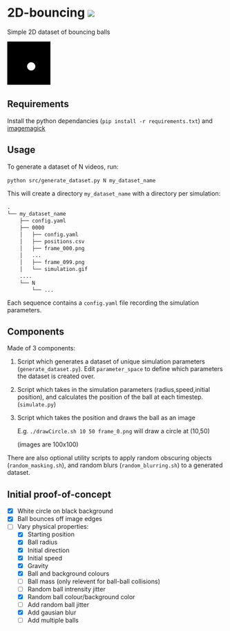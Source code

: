 # 2D-bouncing [![](https://github.com/Visual-modelling/2D-bouncing/workflows/2D-bouncing/badge.svg)](https://github.com/Visual-modelling/2D-bouncing/actions)
Simple 2D dataset of bouncing balls

![](example.gif)

## Requirements

Install the python dependancies (`pip install -r requirements.txt`) and [imagemagick](https://www.archlinux.org/packages/?name=imagemagick)

## Usage

To generate a dataset of N videos, run:

`python src/generate_dataset.py N my_dataset_name`

This will create a directory `my_dataset_name` with a directory per simulation:
```
.
└── my_dataset_name
    ├── config.yaml
    ├── 0000
    │   ├── config.yaml
    │   ├── positions.csv
    │   ├── frame_000.png
    │   ...
    │   ├── frame_099.png
    │   └── simulation.gif
    ....
    └── N
        └── ...
```

Each sequence contains a `config.yaml` file recording the simulation parameters.

## Components
Made of 3 components:

1. Script which generates a dataset of unique simulation parameters (`generate_dataset.py`). Edit `parameter_space` to define which parameters the dataset is created over.

2. Script which takes in the simulation parameters (radius,speed,initial position), and calculates the position of the ball at each timestep. (`simulate.py`)

4. Script which takes the position and draws the ball as an image

    E.g. `./drawCircle.sh 10 50 frame_0.png` will draw a circle at (10,50)
    
    (images are 100x100)

There are also optional utility scripts to apply random obscuring objects (`random_masking.sh`), and random blurs (`random_blurring.sh`) to a generated dataset.

## Initial proof-of-concept

- [x] White circle on black background
- [x] Ball bounces off image edges
- [ ] Vary physical properties:
    - [x] Starting position
    - [x] Ball radius
    - [x] Initial direction
    - [x] Initial speed
    - [x] Gravity
    - [x] Ball and background colours
    - [ ] Ball mass (only relevent for ball-ball collisions)
    - [ ] Random ball intrensity jitter
    - [x] Random ball colour/background color
    - [ ] Add random ball jitter
    - [x] Add gausian blur
    - [ ] Add multiple balls
